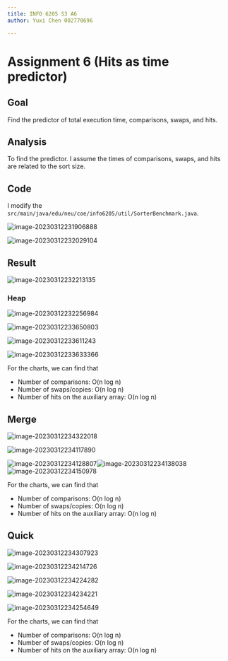 ```yaml
---
title: INFO 6205 S3 A6
author: Yuxi Chen 002770696

---
```


# Assignment 6 (Hits as time predictor)

## Goal

Find the predictor of total execution time, comparisons, swaps, and hits.

## Analysis

To find the predictor. I assume the times of comparisons, swaps, and hits are related to the sort size.



## Code

I modify the `src/main/java/edu/neu/coe/info6205/util/SorterBenchmark.java`.

![image-20230312231906888](./assets/image-20230312231906888.png)

![image-20230312232029104](./assets/image-20230312232029104.png)

## Result

![image-20230312232213135](./assets/image-20230312232213135.png)

### Heap

![image-20230312232256984](./assets/image-20230312232256984.png)

![image-20230312233650803](./assets/image-20230312233650803.png)

![image-20230312233611243](./assets/image-20230312233611243.png)

![image-20230312233633366](./assets/image-20230312233633366.png)

For the charts, we can find that 

- Number of comparisons: O(n log n)
- Number of swaps/copies: O(n log n)
- Number of hits on the auxiliary array: O(n log n)

## Merge

![image-20230312234322018](./assets/image-20230312234322018.png)

![image-20230312234117890](./assets/image-20230312234117890.png)

![image-20230312234128807](./assets/image-20230312234128807.png)![image-20230312234138038](./assets/image-20230312234138038.png)![image-20230312234150978](./assets/image-20230312234150978.png)

For the charts, we can find that 

- Number of comparisons: O(n log n)
- Number of swaps/copies: O(n log n)
- Number of hits on the auxiliary array: O(n log n)

## Quick

![image-20230312234307923](./assets/image-20230312234307923.png)

![image-20230312234214726](./assets/image-20230312234214726.png)

![image-20230312234224282](./assets/image-20230312234224282.png)

![image-20230312234234221](./assets/image-20230312234234221.png)

![image-20230312234254649](./assets/image-20230312234254649.png)

For the charts, we can find that 

- Number of comparisons: O(n log n)
- Number of swaps/copies: O(n log n)
- Number of hits on the auxiliary array: O(n log n)
